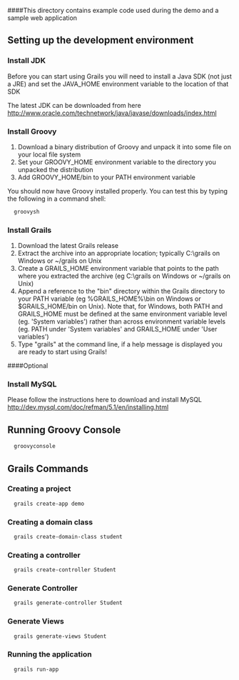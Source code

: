 ####This directory contains example code used during the demo and a sample web application                


## Setting up the development environment

### Install JDK
Before you can start using Grails you will need to install a Java SDK (not just a JRE) and set the JAVA_HOME environment variable to the location of that SDK

The latest JDK can be downloaded from here http://www.oracle.com/technetwork/java/javase/downloads/index.html

### Install Groovy

1. Download a binary distribution of Groovy and unpack it into some file on your local file system
2. Set your GROOVY_HOME environment variable to the directory you unpacked the distribution
3. Add GROOVY_HOME/bin to your PATH environment variable

You should now have Groovy installed properly. You can test this by typing the following in a command shell:

```bash
  groovysh
```

### Install Grails 

1. Download the latest Grails release
2. Extract the archive into an appropriate location; typically C:\grails on Windows or ~/grails on Unix
3. Create a GRAILS_HOME environment variable that points to the path where you extracted the archive (eg C:\grails on Windows or ~/grails on Unix)
4. Append a reference to the "bin" directory within the Grails directory to your PATH variable (eg %GRAILS_HOME%\bin on Windows or $GRAILS_HOME/bin on Unix). Note that, for Windows, both PATH and GRAILS_HOME must be defined at the same environment variable level (eg. 'System variables') rather than across environment variable levels (eg. PATH under 'System variables' and GRAILS_HOME under 'User variables')
5. Type "grails" at the command line, if a help message is displayed you are ready to start using Grails!

####Optional
### Install MySQL
Please follow the instructions here to download and install MySQL http://dev.mysql.com/doc/refman/5.1/en/installing.html
              


## Running Groovy Console

```bash
  groovyconsole
```



## Grails Commands


### Creating a project

```bash
  grails create-app demo
```



### Creating a domain class


```bash
  grails create-domain-class student
```



### Creating a controller

```bash
  grails create-controller Student
```



### Generate Controller

```bash
  grails generate-controller Student
```



### Generate Views

```bash
  grails generate-views Student
```



### Running the application


```bash
  grails run-app
```